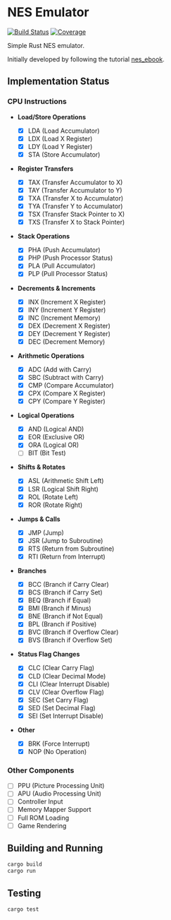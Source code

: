 # NES Emulator

[![Build Status](https://dreadster3.github.io/nes_emulator/badges/build-status.svg)](https://github.com/dreadster3/nes_emulator/actions)
[![Coverage](https://dreadster3.github.io/nes_emulator/badges/plastic.svg)](https://dreadster3.github.io/nes_emulator/)

Simple Rust NES emulator.

Initially developed by following the tutorial [nes_ebook](https://bugzmanov.github.io/nes_ebook/).

## Implementation Status

### CPU Instructions

- **Load/Store Operations**

  - [x] LDA (Load Accumulator)
  - [x] LDX (Load X Register)
  - [x] LDY (Load Y Register)
  - [x] STA (Store Accumulator)

- **Register Transfers**

  - [x] TAX (Transfer Accumulator to X)
  - [x] TAY (Transfer Accumulator to Y)
  - [x] TXA (Transfer X to Accumulator)
  - [x] TYA (Transfer Y to Accumulator)
  - [x] TSX (Transfer Stack Pointer to X)
  - [x] TXS (Transfer X to Stack Pointer)

- **Stack Operations**

  - [x] PHA (Push Accumulator)
  - [x] PHP (Push Processor Status)
  - [x] PLA (Pull Accumulator)
  - [x] PLP (Pull Processor Status)

- **Decrements & Increments**

  - [x] INX (Increment X Register)
  - [x] INY (Increment Y Register)
  - [x] INC (Increment Memory)
  - [x] DEX (Decrement X Register)
  - [x] DEY (Decrement Y Register)
  - [x] DEC (Decrement Memory)

- **Arithmetic Operations**

  - [x] ADC (Add with Carry)
  - [x] SBC (Subtract with Carry)
  - [x] CMP (Compare Accumulator)
  - [x] CPX (Compare X Register)
  - [x] CPY (Compare Y Register)

- **Logical Operations**

  - [x] AND (Logical AND)
  - [x] EOR (Exclusive OR)
  - [x] ORA (Logical OR)
  - [ ] BIT (Bit Test)

- **Shifts & Rotates**

  - [x] ASL (Arithmetic Shift Left)
  - [x] LSR (Logical Shift Right)
  - [x] ROL (Rotate Left)
  - [x] ROR (Rotate Right)

- **Jumps & Calls**

  - [x] JMP (Jump)
  - [x] JSR (Jump to Subroutine)
  - [x] RTS (Return from Subroutine)
  - [x] RTI (Return from Interrupt)

- **Branches**

  - [x] BCC (Branch if Carry Clear)
  - [x] BCS (Branch if Carry Set)
  - [x] BEQ (Branch if Equal)
  - [x] BMI (Branch if Minus)
  - [x] BNE (Branch if Not Equal)
  - [x] BPL (Branch if Positive)
  - [x] BVC (Branch if Overflow Clear)
  - [x] BVS (Branch if Overflow Set)

- **Status Flag Changes**

  - [x] CLC (Clear Carry Flag)
  - [x] CLD (Clear Decimal Mode)
  - [x] CLI (Clear Interrupt Disable)
  - [x] CLV (Clear Overflow Flag)
  - [x] SEC (Set Carry Flag)
  - [x] SED (Set Decimal Flag)
  - [x] SEI (Set Interrupt Disable)

- **Other**
  - [x] BRK (Force Interrupt)
  - [x] NOP (No Operation)

### Other Components

- [ ] PPU (Picture Processing Unit)
- [ ] APU (Audio Processing Unit)
- [ ] Controller Input
- [ ] Memory Mapper Support
- [ ] Full ROM Loading
- [ ] Game Rendering

## Building and Running

```bash
cargo build
cargo run
```

## Testing

```bash
cargo test
```
